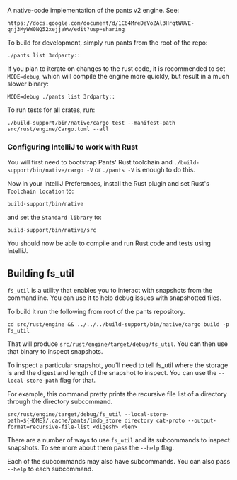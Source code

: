 A native-code implementation of the pants v2 engine. See:

    https://docs.google.com/document/d/1C64MreDeVoZAl3HrqtWUVE-qnj3MyWW0NQ52xejjaWw/edit?usp=sharing

To build for development, simply run pants from the root of the repo:

    ./pants list 3rdparty::

If you plan to iterate on changes to the rust code, it is recommended to set `MODE=debug`, which
will compile the engine more quickly, but result in a much slower binary:

    MODE=debug ./pants list 3rdparty::

To run tests for all crates, run:

    ./build-support/bin/native/cargo test --manifest-path src/rust/engine/Cargo.toml --all

### Configuring IntelliJ to work with Rust

You will first need to bootstrap Pants' Rust toolchain and `./build-support/bin/native/cargo -V` or
`./pants -V` is enough to do this.

Now in your IntelliJ Preferences, install the Rust plugin and set Rust's `Toolchain location` to:

    build-support/bin/native

and set the `Standard library` to:

    build-support/bin/native/src

You should now be able to compile and run Rust code and tests using IntelliJ.


## Building fs_util

`fs_util` is a utility that enables you to interact with snapshots from the commandline. You can use it to help debug issues with snapshotted files.

To build it run the following from root of the pants repository.

    cd src/rust/engine && ../../../build-support/bin/native/cargo build -p fs_util

That will produce `src/rust/engine/target/debug/fs_util`. You can then use that binary to inspect snapshots.

To inspect a particular snapshot, you'll need to tell fs_util where the storage is and the digest and length of the snapshot to inspect. You can use the `--local-store-path` flag for that.


For example, this command pretty prints the recursive file list of a directory through the directory subcommand.

    src/rust/engine/target/debug/fs_util --local-store-path=${HOME}/.cache/pants/lmdb_store directory cat-proto --output-format=recursive-file-list <digesh> <len>

There are a number of ways to use `fs_util` and its subcommands to inspect snapshots. To see more about them pass the `--help` flag.

Each of the subcommands may also have subcommands. You can also pass `--help` to each subcommand.
